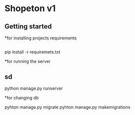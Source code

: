 # Shopeton v1



## Getting started
*for installing projects requirements
##
pip install -r requiremets.txt


*for running the server
## sd
python manage.py runserver


*for changing db

pyhton manage.py migrate
pyhton manage.py makemigrations
